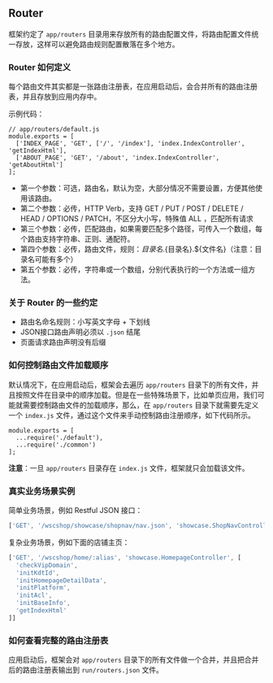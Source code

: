 ## Router

框架约定了 `app/routers` 目录用来存放所有的路由配置文件，将路由配置文件统一存放，这样可以避免路由规则配置散落在多个地方。

### Router 如何定义

每个路由文件其实都是一张路由注册表，在应用启动后，会合并所有的路由注册表，并且存放到应用内存中。

示例代码：

```
// app/routers/default.js
module.exports = [
  ['INDEX_PAGE', 'GET', ['/', '/index'], 'index.IndexController', 'getIndexHtml'],
  ['ABOUT_PAGE', 'GET', '/about', 'index.IndexController', 'getAboutHtml']
];
```

* 第一个参数：可选，路由名，默认为空，大部分情况不需要设置，方便其他使用该路由。
* 第二个参数：必传，HTTP Verb，支持 GET / PUT / POST / DELETE / HEAD / OPTIONS / PATCH，不区分大小写，特殊值 ALL ，匹配所有请求
* 第三个参数：必传，匹配路由，如果需要匹配多个路径，可传入一个数组，每个路由支持字符串、正则、通配符。
* 第四个参数：必传，路由文件，规则：${目录名}.${目录名}.${文件名}（注意：目录名可能有多个）
* 第五个参数：必传，字符串或一个数组，分别代表执行的一个方法或一组方法。

### 关于 Router 的一些约定

* 路由名命名规则：小写英文字母 + 下划线
* JSON接口路由声明必须以 `.json` 结尾
* 页面请求路由声明没有后缀

### 如何控制路由文件加载顺序

默认情况下，在应用启动后，框架会去遍历 `app/routers` 目录下的所有文件，并且按照文件在目录中的顺序加载。但是在一些特殊场景下，比如单页应用，我们可能就需要控制路由文件的加载顺序，那么，在 `app/routers` 目录下就需要先定义一个 `index.js` 文件，通过这个文件来手动控制路由注册顺序，如下代码所示。

```
module.exports = [
  ...require('./default'),
  ...require('./common')
];
```

**注意**：一旦 `app/routers` 目录存在 `index.js` 文件，框架就只会加载该文件。

### 真实业务场景实例

简单业务场景，例如 Restful JSON 接口：

```js
['GET', '/wscshop/showcase/shopnav/nav.json', 'showcase.ShopNavController', 'getShopNavJson'],
```

复杂业务场景，例如下面的店铺主页：

```js
['GET', '/wscshop/home/:alias', 'showcase.HomepageController', [
  'checkVipDomain',
  'initKdtId',
  'initHomepageDetailData',
  'initPlatform',
  'initAcl',
  'initBaseInfo',
  'getIndexHtml'
]]
```

### 如何查看完整的路由注册表

应用启动后，框架会对 `app/routers` 目录下的所有文件做一个合并，并且把合并后的路由注册表输出到 `run/routers.json` 文件。
